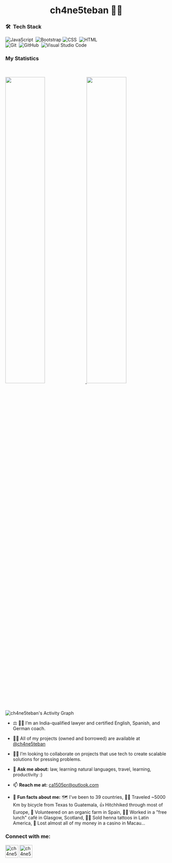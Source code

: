 <p align="left"> <img src="https://komarev.com/ghpvc/?username=ch4ne5teban&label=Profile%20views&color=1c1c1c&style=flat" alt="" /> </p>

<h1 align="center">ch4ne5teban 🏳️‍🌈</h1>

### 🛠 &nbsp;Tech Stack

![JavaScript](https://img.shields.io/badge/-JavaScript-05122A?style=flat&logo=javascript)&nbsp;
![Bootstrap](https://img.shields.io/badge/-Bootstrap-05122A?style=flat&logo=bootstrap&logoColor=563D7C)
![CSS](https://img.shields.io/badge/-CSS-05122A?style=flat&logo=CSS3&logoColor=1572B6)&nbsp;
![HTML](https://img.shields.io/badge/-HTML-05122A?style=flat&logo=HTML5)&nbsp; <br />
![Git](https://img.shields.io/badge/-Git-05122A?style=flat&logo=git)&nbsp;
![GitHub](https://img.shields.io/badge/-GitHub-05122A?style=flat&logo=github)&nbsp;
![Visual Studio Code](https://img.shields.io/badge/-Visual%20Studio%20Code-05122A?style=flat&logo=visual-studio-code&logoColor=007ACC)&nbsp;

### My Statistics

<br/>
<p align="left">
  <a href="https://github.com/ch4ne5teban/">
  <img width="49.5%" src="https://github-readme-stats.vercel.app/api?username=ch4ne5teban&show_icons=true&theme=gruvbox&hide_border=true" />
    <img width="49.5%" src="https://github-readme-streak-stats.herokuapp.com/?user=ch4ne5teban&theme=gruvbox&hide_border=true" />
  </a>
</p>
<br>


![ch4ne5teban's Activity Graph](https://activity-graph.herokuapp.com/graph?username=ch4ne5teban&custom_title=ch4ne5teban's%20Contribution%20Graph&theme=gruvbox&bg_color=282828&hide_border=true&line=d1a01f&point=c58545)


<!-- <p align="left"> <a href="https://github.com/ryo-ma/github-profile-trophy"><img src="https://github-profile-trophy.vercel.app/?username=ch4ne5teban" alt="ch4ne5teban" /></a> </p> -->

- ⚖️ 👨‍🏫 I’m an India-qualified lawyer and certified English, Spanish, and German coach.

- 👨‍💻 All of my projects (owned and borrowed) are available at [@ch4ne5teban](https://github.com/ch4ne5teban)

- 👯‍♂️ I’m looking to collaborate on projects that use tech to create scalable solutions for pressing problems.

- 💬 **Ask me about:** law, learning natural languages, travel, learning, productivity :)

- 📫 **Reach me at:** ca1505pr@outlook.com

- 🤘 **Fun facts about me:** 🗺 I've been to 39 countries, 🚵‍♂️ Traveled ~5000 Km by bicycle from Texas to Guatemala, 👍 Hitchhiked through most of Europe, 💪 Volunteered on an organic farm in Spain, 👨‍🍳 Worked in a "free lunch" café in Glasgow, Scotland, 👨‍🎨 Sold henna tattoos in Latin America, 🤡 Lost almost all of my money in a casino in Macau...

<h3 align="left">Connect with me:</h3>
<p align="left">
<a href="https://twitter.com/ch4ne5teban" target="blank"><img align="center" src="https://img.icons8.com/color/452/twitter-circled--v1.png" alt="ch4ne5teban's twitter" height="40" width="40" /></a>
<a href="https://linkedin.com/in/" target="blank"><img align="center" src="https://img.icons8.com/color/452/linkedin-circled--v1.png" alt="ch4ne5teban's linkedin" height="40" width="40" /></a>
</p>

